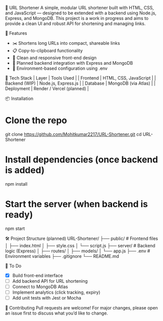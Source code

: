 🔗 URL Shortener
A simple, modular URL shortener built with HTML, CSS, and JavaScript — designed to be extended with a backend using Node.js, Express, and MongoDB. This project is a work in progress and aims to provide a clean UI and robust API for shortening and managing links.

🚀 Features
- ✂️ Shortens long URLs into compact, shareable links
- 📋 Copy-to-clipboard functionality
- 🎨 Clean and responsive front-end design
- 🧱 Planned backend integration with Express and MongoDB
- 🔐 Environment-based configuration using .env

🧰 Tech Stack
| Layer | Tools Used | 
| Frontend | HTML, CSS, JavaScript | 
| Backend (WIP) | Node.js, Express.js | 
| Database | MongoDB (via Atlas) | 
| Deployment | Render / Vercel (planned) | 



📦 Installation
# Clone the repo
git clone https://github.com/Mohitkumar2217/URL-Shortener.git
cd URL-Shortener

# Install dependencies (once backend is added)
npm install

# Start the server (when backend is ready)
npm start



🛠️ Project Structure (planned)
URL-Shortener/
├── public/           # Frontend files
│   ├── index.html
│   ├── style.css
│   └── script.js
├── server/           # Backend logic (Express)
│   ├── routes/
│   ├── models/
│   └── app.js
├── .env              # Environment variables
├── .gitignore
└── README.md



📌 To Do
- [x] Build front-end interface
- [ ] Add backend API for URL shortening
- [ ] Connect to MongoDB Atlas
- [ ] Implement analytics (click tracking, expiry)
- [ ] Add unit tests with Jest or Mocha

🤝 Contributing
Pull requests are welcome! For major changes, please open an issue first to discuss what you’d like to change.
